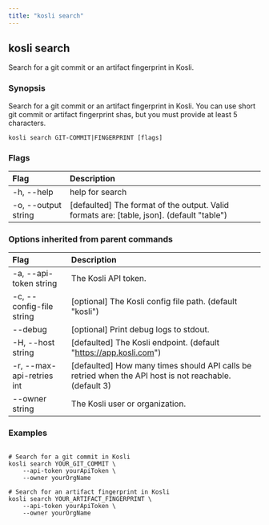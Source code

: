 ```yaml
---
title: "kosli search"
---
```


## kosli search

Search for a git commit or an artifact fingerprint in Kosli.

### Synopsis

Search for a git commit or an artifact fingerprint in Kosli. 
You can use short git commit or artifact fingerprint shas, but you must provide at least 5 characters.

```shell
kosli search GIT-COMMIT|FINGERPRINT [flags]
```

### Flags
| Flag | Description |
| :--- | :--- |
|    -h, --help  |  help for search  |
|    -o, --output string  |  [defaulted] The format of the output. Valid formats are: [table, json]. (default "table")  |


### Options inherited from parent commands
| Flag | Description |
| :--- | :--- |
|    -a, --api-token string  |  The Kosli API token.  |
|    -c, --config-file string  |  [optional] The Kosli config file path. (default "kosli")  |
|        --debug  |  [optional] Print debug logs to stdout.  |
|    -H, --host string  |  [defaulted] The Kosli endpoint. (default "https://app.kosli.com")  |
|    -r, --max-api-retries int  |  [defaulted] How many times should API calls be retried when the API host is not reachable. (default 3)  |
|        --owner string  |  The Kosli user or organization.  |


### Examples

```shell

# Search for a git commit in Kosli
kosli search YOUR_GIT_COMMIT \
	--api-token yourApiToken \
	--owner yourOrgName

# Search for an artifact fingerprint in Kosli
kosli search YOUR_ARTIFACT_FINGERPRINT \
	--api-token yourApiToken \
	--owner yourOrgName

```

